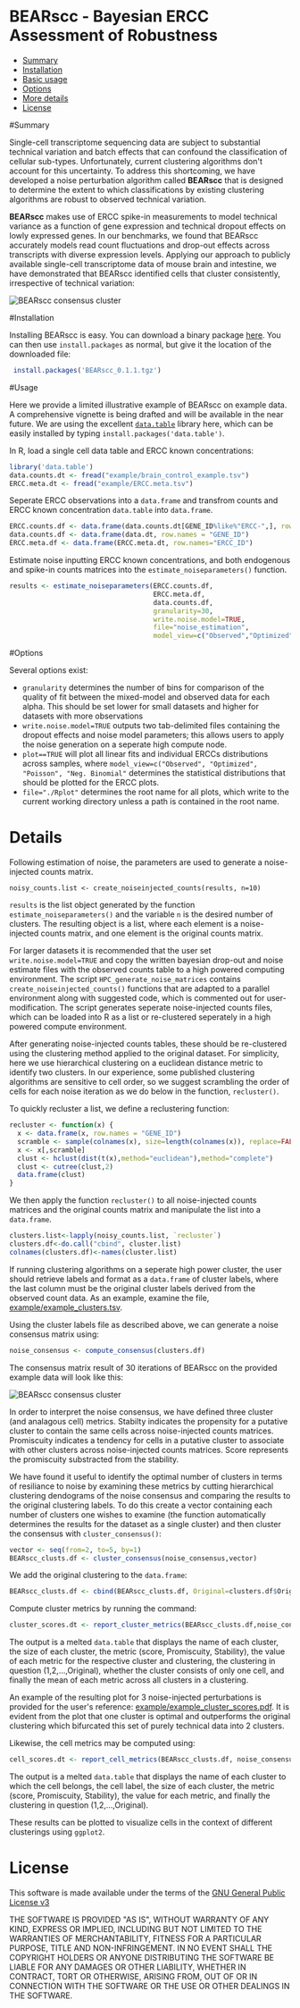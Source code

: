 BEARscc - Bayesian ERCC Assessment of Robustness  
================================================

- [Summary](#markdown-header-summary)
- [Installation](#markdown-header-installation)
- [Basic usage](#markdown-header-usage)
- [Options](#markdown-header-options)
- [More details](#markdown-header-details)
- [License](#markdown-header-license)

#Summary

Single-cell transcriptome sequencing data are subject to substantial technical variation and batch effects that can confound the classification of cellular sub-types. Unfortunately, current clustering algorithms don't account for this uncertainty. To address this shortcoming, we have developed a noise perturbation algorithm called **BEARscc** that is designed to determine the extent to which classifications by existing clustering algorithms are robust to observed technical variation.

**BEARscc** makes use of ERCC spike-in measurements to model technical variance as a function of gene expression and technical dropout effects on lowly expressed genes. In our benchmarks, we found that BEARscc accurately models read count fluctuations and drop-out effects across transcripts with diverse expression levels. Applying our approach to publicly available single-cell transcriptome data of mouse brain and intestine, we have demonstrated that BEARscc identified cells that cluster consistently, irrespective of technical variation:

![BEARscc consensus cluster](example/example_30iterations_consensus_matrix_heatmap.png)

#Installation

Installing BEARscc is easy. You can download a binary package [here](https://bitbucket.org/bsblabludwig/bearscc/raw/6650702c9fbd0ef95c088df9279da78524f57d0a/builds/BEARscc_0.1.1.tgz). You can then use `install.packages` as normal, but give it the location of the downloaded file:

```R
 install.packages('BEARscc_0.1.1.tgz')
```

#Usage

Here we provide a limited illustrative example of BEARscc on example data. A comprehensive vignette is being drafted and will be available in the near future. We are using the excellent [`data.table`](https://cran.r-project.org/web/packages/data.table/index.html) library here, which can be easily installed by typing `install.packages('data.table')`.

In R, load a single cell data table and ERCC known concentrations:

```R
library('data.table')
data.counts.dt <- fread("example/brain_control_example.tsv")
ERCC.meta.dt <- fread("example/ERCC.meta.tsv")
```

Seperate ERCC observations into a `data.frame` and transfrom counts and ERCC known concentration `data.table` into `data.frame`.

```R
ERCC.counts.df <- data.frame(data.counts.dt[GENE_ID%like%"ERCC-",], row.names="GENE_ID")
data.counts.df <- data.frame(data.dt, row.names = "GENE_ID")
ÈRCC.meta.df <- data.frame(ERCC.meta.dt, row.names="ERCC_ID")
```

Estimate noise inputting ERCC known concentrations, and both endogenous and spike-in counts matrices into the `estimate_noiseparameters()` function.

```R
results <- estimate_noiseparameters(ERCC.counts.df,
                                    ERCC.meta.df,
                                    data.counts.df,
                                    granularity=30,
                                    write.noise.model=TRUE,
                                    file="noise_estimation",
                                    model_view=c("Observed","Optimized"))
```

#Options

Several options exist:

- `granularity` determines the number of bins for comparison of the quality of fit between the mixed-model and observed data for each alpha. This should be set lower for small datasets and higher for datasets with more observations
- `write.noise.model=TRUE` outputs two tab-delimited files containing the dropout effects and noise model parameters; this allows users to apply the noise generation on a seperate high compute node. 
- `plot==TRUE` will plot all linear fits and individual ERCCs distributions across samples, where `model_view=c("Observed", "Optimized", "Poisson", "Neg. Binomial"` determines the statistical distributions that should be plotted for the ERCC plots.
- `file="./Rplot"` determines the root name for all plots, which write to the current working directory unless a path is contained in the root name. 

# Details

Following estimation of noise, the parameters are used to generate a noise-injected counts matrix.

    noisy_counts.list <- create_noiseinjected_counts(results, n=10)

`results` is the list object generated by the function `estimate_noiseparameters()` and the variable `n` is the desired number of clusters. The resulting object is a list, where each element is a noise-injected counts matrix, and one element is the original counts matrix. 

For larger datasets it is recommended that the user set `write.noise.model=TRUE` and copy the written bayesian drop-out and noise estimate files with the observed counts table to a high powered computing environment.
The script `HPC_generate_noise_matrices` contains `create_noiseinjected_counts()` functions that are adapted to a parallel environment along with suggested code, which is commented out for user-modification. The script generates seperate noise-injected counts files, which can be loaded into R as a list or re-clustered seperately in a high powered compute environment. 

After generating noise-injected counts tables, these should be re-clustered using the clustering method applied to the original dataset. For simplicity, here we use hierarchical clustering on a euclidean distance metric to identify two clusters. In our experience, some published clustering algorithms are sensitive to cell order, so we suggest scrambling the order of cells for each noise iteration as we do below in the function, `recluster()`.  

To quickly recluster a list, we define a reclustering function:

```R
recluster <- function(x) {
  x <- data.frame(x, row.names = "GENE_ID")
  scramble <- sample(colnames(x), size=length(colnames(x)), replace=FALSE)
  x <- x[,scramble]
  clust <- hclust(dist(t(x),method="euclidean"),method="complete")
  clust <- cutree(clust,2)
  data.frame(clust)
}
``` 

We then apply the function `recluster()` to all noise-injected counts matrices and the original counts matrix and manipulate the list into a `data.frame`. 

```R
clusters.list<-lapply(noisy_counts.list, `recluster`)
clusters.df<-do.call("cbind", cluster.list)
colnames(clusters.df)<-names(cluster.list)
```

If running clustering algorithms on a seperate high power cluster, the user should retrieve labels and format as a `data.frame` of cluster labels, where the last column must be the original cluster labels derived from the observed count data. As an example, examine the file, [example/example_clusters.tsv](example/example_clusters.tsv).

Using the cluster labels file as described above, we can generate a noise consensus matrix using: 

```R
noise_consensus <- compute_consensus(clusters.df)
```

The consensus matrix result of 30 iterations of BEARscc on the provided example data will look like this:

![BEARscc consensus cluster](example/example_30iterations_consensus_matrix_heatmap.png)

In order to interpret the noise consensus, we have defined three cluster (and analagous cell) metrics. Stabilty indicates the propensity for a putative cluster to contain the same cells across noise-injected counts matrices. Promiscuity indicates a tendency for cells in a putative cluster to associate with other clusters across noise-injected counts matrices. Score represents the promiscuity substracted from the stability. 

We have found it useful to identify the optimal number of clusters in terms of resiliance to noise by examining these metrics by cutting hierarchical clustering dendograms of the noise consensus and comparing the results to the original clustering labels. To do this create a vector containing each number of clusters one wishes to examine (the function automatically determines the results for the dataset as a single cluster) and then cluster the consensus with `cluster_consensus()`:

```R
vector <- seq(from=2, to=5, by=1)
BEARscc_clusts.df <- cluster_consensus(noise_consensus,vector)
```

We add the original clustering to the `data.frame`:

```R
BEARscc_clusts.df <- cbind(BEARscc_clusts.df, Original=clusters.df$Original_counts)
```

Compute cluster metrics by running the command:

```R
cluster_scores.dt <- report_cluster_metrics(BEARscc_clusts.df,noise_consensus, plot=TRUE, file="example")
```

The output is a melted `data.table` that displays the name of each cluster, the size of each cluster, the metric (score, Promiscuity, Stability), the value of each metric for the respective cluster and clustering, the clustering in question (1,2,...,Original), whether the cluster consists of only one cell, and finally the mean of each metric across all clusters in a clustering.  

An example of the resulting plot for 3 noise-injected perturbations is provided for the user's reference: [example/example_cluster_scores.pdf](example/example_cluster_scores.pdf). It is evident from the plot that one cluster is optimal and outperforms the original clustering which bifurcated this set of purely technical data into 2 clusters.

Likewise, the cell metrics may be computed using:

```R
cell_scores.dt <- report_cell_metrics(BEARscc_clusts.df, noise_consensus)
```

The output is a melted `data.table` that displays the name of each cluster to which the cell belongs, the cell label, the size of each cluster, the metric (score, Promiscuity, Stability), the value for each metric, and finally the clustering in question (1,2,...,Original).

These results can be plotted to visualize cells in the context of different clusterings using `ggplot2`.

# License

 This software is made available under the terms of the [GNU General Public License v3](http://www.gnu.org/licenses/gpl-3.0.html)

THE SOFTWARE IS PROVIDED "AS IS", WITHOUT WARRANTY OF ANY KIND, EXPRESS OR IMPLIED, INCLUDING BUT NOT LIMITED TO THE WARRANTIES OF MERCHANTABILITY, FITNESS FOR A PARTICULAR PURPOSE, TITLE AND NON-INFRINGEMENT. IN NO EVENT SHALL THE COPYRIGHT HOLDERS OR ANYONE DISTRIBUTING THE SOFTWARE BE LIABLE FOR ANY DAMAGES OR OTHER LIABILITY, WHETHER IN CONTRACT, TORT OR OTHERWISE, ARISING FROM, OUT OF OR IN CONNECTION WITH THE SOFTWARE OR THE USE OR OTHER DEALINGS IN THE SOFTWARE.
